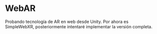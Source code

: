 # WebAR

Probando tecnología de AR en web desde Unity. Por ahora es SimpleWebXR, posteriormente intentaré implementar la versión completa.

